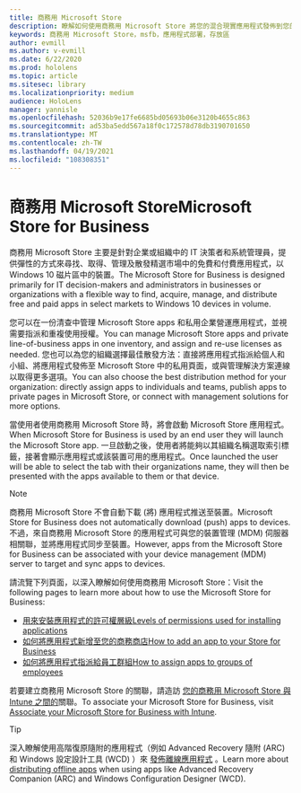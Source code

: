 ```yaml
---
title: 商務用 Microsoft Store
description: 瞭解如何使用商務用 Microsoft Store 將您的混合現實應用程式發佈到您的企業。
keywords: 商務用 Microsoft Store，msfb，應用程式部署，存放區
author: evmill
ms.author: v-evmill
ms.date: 6/22/2020
ms.prod: hololens
ms.topic: article
ms.sitesec: library
ms.localizationpriority: medium
audience: HoloLens
manager: yannisle
ms.openlocfilehash: 52036b9e17fe6685bd05693b06e3120b4655c863
ms.sourcegitcommit: ad53ba5edd567a18f0c172578d78db3190701650
ms.translationtype: MT
ms.contentlocale: zh-TW
ms.lasthandoff: 04/19/2021
ms.locfileid: "108308351"
---
```

# <a name="microsoft-store-for-business"></a><span data-ttu-id="e0b55-104">商務用 Microsoft Store</span><span class="sxs-lookup"><span data-stu-id="e0b55-104">Microsoft Store for Business</span></span>

<span data-ttu-id="e0b55-105">商務用 Microsoft Store 主要是針對企業或組織中的 IT 決策者和系統管理員，提供彈性的方式來尋找、取得、管理及散發精選市場中的免費和付費應用程式，以 Windows 10 磁片區中的裝置。</span><span class="sxs-lookup"><span data-stu-id="e0b55-105">The Microsoft Store for Business is designed primarily for IT decision-makers and administrators in businesses or organizations with a flexible way to find, acquire, manage, and distribute free and paid apps in select markets to Windows 10 devices in volume.</span></span> 

<span data-ttu-id="e0b55-106">您可以在一份清查中管理 Microsoft Store apps 和私用企業營運應用程式，並視需要指派和重複使用授權。</span><span class="sxs-lookup"><span data-stu-id="e0b55-106">You can manage Microsoft Store apps and private line-of-business apps in one inventory, and assign and re-use licenses as needed.</span></span> <span data-ttu-id="e0b55-107">您也可以為您的組織選擇最佳散發方法：直接將應用程式指派給個人和小組、將應用程式發佈至 Microsoft Store 中的私用頁面，或與管理解決方案連線以取得更多選項。</span><span class="sxs-lookup"><span data-stu-id="e0b55-107">You can also choose the best distribution method for your organization: directly assign apps to individuals and teams, publish apps to private pages in Microsoft Store, or connect with management solutions for more options.</span></span>

<span data-ttu-id="e0b55-108">當使用者使用商務用 Microsoft Store 時，將會啟動 Microsoft Store 應用程式。</span><span class="sxs-lookup"><span data-stu-id="e0b55-108">When Microsoft Store for Business is used by an end user they will launch the Microsoft Store app.</span></span> <span data-ttu-id="e0b55-109">一旦啟動之後，使用者將能夠以其組織名稱選取索引標籤，接著會顯示應用程式或該裝置可用的應用程式。</span><span class="sxs-lookup"><span data-stu-id="e0b55-109">Once launched the user will be able to select the tab with their organizations name, they will then be presented with the apps available to them or that device.</span></span>

> [!Note] 
> <span data-ttu-id="e0b55-110">商務用 Microsoft Store 不會自動下載 (將) 應用程式推送至裝置。</span><span class="sxs-lookup"><span data-stu-id="e0b55-110">Microsoft Store for Business does not automatically download (push) apps to devices.</span></span> <span data-ttu-id="e0b55-111">不過，來自商務用 Microsoft Store 的應用程式可與您的裝置管理 (MDM) 伺服器相關聯，並將應用程式同步至裝置。</span><span class="sxs-lookup"><span data-stu-id="e0b55-111">However, apps from the Microsoft Store for Business can be associated with your device management (MDM) server to target and sync apps to devices.</span></span>

<span data-ttu-id="e0b55-112">請流覽下列頁面，以深入瞭解如何使用商務用 Microsoft Store：</span><span class="sxs-lookup"><span data-stu-id="e0b55-112">Visit the following pages to learn more about how to use the Microsoft Store for Business:</span></span>
* [<span data-ttu-id="e0b55-113">用來安裝應用程式的許可權層級</span><span class="sxs-lookup"><span data-stu-id="e0b55-113">Levels of permissions used for installing applications</span></span>](https://docs.microsoft.com/mem/intune/configuration/device-restrictions-windows-holographic#app-store)
* [<span data-ttu-id="e0b55-114">如何將應用程式新增至您的商務商店</span><span class="sxs-lookup"><span data-stu-id="e0b55-114">How to add an app to your Store for Business</span></span>](https://docs.microsoft.com/mem/intune/apps/store-apps-windows)
* [<span data-ttu-id="e0b55-115">如何將應用程式指派給員工群組</span><span class="sxs-lookup"><span data-stu-id="e0b55-115">How to assign apps to groups of employees</span></span>](https://docs.microsoft.com/mem/intune/apps/windows-store-for-business)

<span data-ttu-id="e0b55-116">若要建立商務用 Microsoft Store 的關聯，請造訪 [您的商務用 Microsoft Store 與 Intune 之間的](https://docs.microsoft.com/mem/intune/apps/windows-store-for-business#associate-your-microsoft-store-for-business-account-with-intune)關聯。</span><span class="sxs-lookup"><span data-stu-id="e0b55-116">To associate your Microsoft Store for Business, visit [Associate your Microsoft Store for Business with Intune](https://docs.microsoft.com/mem/intune/apps/windows-store-for-business#associate-your-microsoft-store-for-business-account-with-intune).</span></span>

> [!Tip] 
> <span data-ttu-id="e0b55-117">深入瞭解使用高階復原隨附的應用程式（例如 Advanced Recovery 隨附 (ARC) 和 Windows 設定設計工具 (WCD) ）來 [發佈離線應用程式](https://docs.microsoft.com/microsoft-store/distribute-offline-apps) 。</span><span class="sxs-lookup"><span data-stu-id="e0b55-117">Learn more about [distributing offline apps](https://docs.microsoft.com/microsoft-store/distribute-offline-apps) when using apps like Advanced Recovery Companion (ARC) and Windows Configuration Designer (WCD).</span></span>
